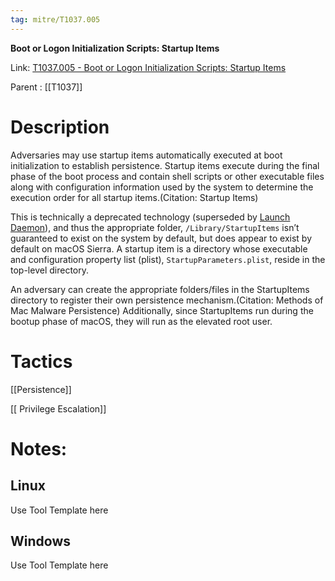 ```yaml
---
tag: mitre/T1037.005
---
```


**Boot or Logon Initialization Scripts: Startup Items**

Link: [T1037.005 - Boot or Logon Initialization Scripts: Startup Items](https://attack.mitre.org/techniques/T1037/005)

Parent : [[T1037]]


# Description

Adversaries may use startup items automatically executed at boot initialization to establish persistence. Startup items execute during the final phase of the boot process and contain shell scripts or other executable files along with configuration information used by the system to determine the execution order for all startup items.(Citation: Startup Items)

This is technically a deprecated technology (superseded by [Launch Daemon](https://attack.mitre.org/techniques/T1543/004)), and thus the appropriate folder, <code>/Library/StartupItems</code> isn’t guaranteed to exist on the system by default, but does appear to exist by default on macOS Sierra. A startup item is a directory whose executable and configuration property list (plist), <code>StartupParameters.plist</code>, reside in the top-level directory. 

An adversary can create the appropriate folders/files in the StartupItems directory to register their own persistence mechanism.(Citation: Methods of Mac Malware Persistence) Additionally, since StartupItems run during the bootup phase of macOS, they will run as the elevated root user.

# Tactics


[[Persistence]]

[[ Privilege Escalation]]


# Notes:

## Linux

Use Tool Template here

## Windows

Use Tool Template here
